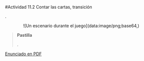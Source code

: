 #Actividad 11.2 Contar las cartas, transición

.

<center>
![Un escenario durante el juego](data:image/png;base64,)
</center>

> **Pastilla**
>
> .

[Enunciado en PDF][PDF]

[PDF]: https://raw.githubusercontent.com/gobstones/laprogramacionysudidactica2/master/Proyectos/4.Introducci%C3%B3n%20a%20listas/3.Contar%20las%20cartas%2C%20transci%C3%B3n/assets/resources/description.pdf "Enunciado de 'Contar las cartas, transición' en PDF"
